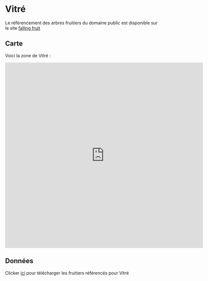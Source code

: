 # Vitré

Le référencement des arbres fruitiers du domaine public est disponible sur le site [falling fruit](https://fallingfruit.org/)

## Carte 

 Voici la zone de Vitré :
 
<iframe src="https://fallingfruit.org/locations/embed?z=14&y=48.12329&x=-1.19663&m=true&t=roadmap&c=forager,freegan&l=false&locale=fr" width=640 height=600 scrolling="no" style="border:none;"></iframe>

## Données

Clicker [ici](https://fallingfruit.org/locations/data.csv?muni=1&nelat=48.154617129460675&nelng=-1.0360436257019034&swlat=48.088152994012376&swlng=-1.3313011940612784&locale=fr) pour télécharger les fruitiers référencés pour Vitré